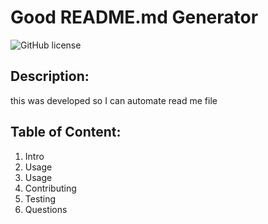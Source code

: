 # Good README.md Generator
![GitHub license](https://img.shields.io/badge/license-none-red.svg)

## Description:
this was developed so I can automate read me file

## Table of Content:
1. Intro 
2. Usage 
3. Usage
4. Contributing
5. Testing
6. Questions
